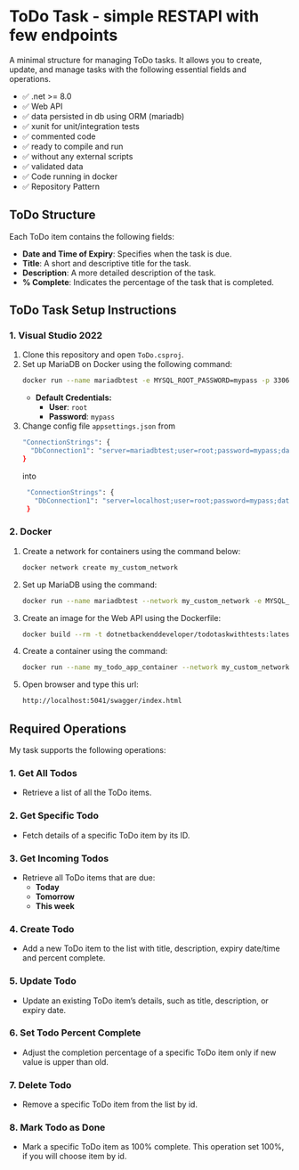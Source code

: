 # ToDo Task - simple RESTAPI with few endpoints

A minimal structure for managing ToDo tasks. It allows you to create, update, and manage tasks with the following essential fields and operations.
 - ✅ .net >= 8.0
 - ✅ Web API
 - ✅ data persisted in db using ORM (mariadb)
 - ✅ xunit for unit/integration tests
 - ✅ commented code
 - ✅ ready to compile and run
 - ✅ without any external scripts
 - ✅ validated data
 - ✅ Code running in docker
 - ✅ Repository Pattern

## ToDo Structure
Each ToDo item contains the following fields:

- **Date and Time of Expiry**: Specifies when the task is due.
- **Title**: A short and descriptive title for the task.
- **Description**: A more detailed description of the task.
- **% Complete**: Indicates the percentage of the task that is completed.
## ToDo Task Setup Instructions

### 1. Visual Studio 2022

1. Clone this repository and open `ToDo.csproj`.
2. Set up MariaDB on Docker using the following command:
   ```bash
   docker run --name mariadbtest -e MYSQL_ROOT_PASSWORD=mypass -p 3306:3306 -d docker.io/library/mariadb:latest
   ```
   - **Default Credentials:**
     - **User**: `root`
     - **Password**: `mypass`
3. Change config file `appsettings.json`
   from
    ```bash
    "ConnectionStrings": {
      "DbConnection1": "server=mariadbtest;user=root;password=mypass;database=Todo"
    }
    ```
    into
   ```bash
    "ConnectionStrings": {
      "DbConnection1": "server=localhost;user=root;password=mypass;database=Todo"
    }
    ```

### 2. Docker

1. Create a network for containers using the command below:
   ```bash
   docker network create my_custom_network
   ```
2. Set up MariaDB using the command:
   ```bash
   docker run --name mariadbtest --network my_custom_network -e MYSQL_ROOT_PASSWORD=mypass -p 3306:3306 -d docker.io/library/mariadb:latest
   ```   
3. Create an image for the Web API using the Dockerfile:
   ```bash
   docker build --rm -t dotnetbackenddeveloper/todotaskwithtests:latest .
   ```
4. Create a container using the command:
   ```bash
   docker run --name my_todo_app_container --network my_custom_network -p 5041:5041 -e ASPNETCORE_URLS="http://+:5041" dotnetbackenddeveloper/todotaskwithtests
   ```
5. Open browser and type this url:
   ```bash
   http://localhost:5041/swagger/index.html
   ```
## Required Operations

My task supports the following operations:

### 1. **Get All Todos**
   - Retrieve a list of all the ToDo items.
   
### 2. **Get Specific Todo**
   - Fetch details of a specific ToDo item by its ID.

### 3. **Get Incoming Todos**
   - Retrieve all ToDo items that are due:
     - **Today**
     - **Tomorrow**
     - **This week**

### 4. **Create Todo**
   - Add a new ToDo item to the list with title, description, expiry date/time and percent complete.

### 5. **Update Todo**
   - Update an existing ToDo item’s details, such as title, description, or expiry date.

### 6. **Set Todo Percent Complete**
   - Adjust the completion percentage of a specific ToDo item only if new value is upper than old.

### 7. **Delete Todo**
   - Remove a specific ToDo item from the list by id.

### 8. **Mark Todo as Done**
   - Mark a specific ToDo item as 100% complete. This operation set 100%, if you will choose item by id.

